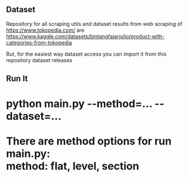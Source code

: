 ## Dataset
Repository for all scraping utils and dataset results from web scraping of https://www.tokopedia.com/ are https://www.kaggle.com/datasets/bintangfajarjulio/product-with-categories-from-tokopedia

But, for the easiest way dataset access you can import it from this repository dataset releases
## Run It
# python main.py --method=... --dataset=...</br></br>There are method options for run main.py:</br>method: flat, level, section
